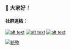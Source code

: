 
### :wave: 大家好！ <!-- <img alt="Tests Passing" src="https://github.com/anuraghazra/github-readme-stats/workflows/Test/badge.svg" /> -->
<!-- display the social media buttons in your README -->
#### 社群連結： 
[![alt text][1.1]][1]
[![alt text][3.1]][3]
[![alt text][5.1]][5]
<!--[![alt text][6.1]][6]-->


<!-- links to social media icons -->
<!-- no need to change these -->

<!-- icons with padding -->

[1.1]: https://i.imgur.com/GmxhYO0.png (instagram icon with padding)
[3.1]: https://i.imgur.com/YCdR3o9.png (twitter icon with padding)
[5.1]: https://i.imgur.com/5BWvIrF.png (github icon with padding)

<!-- links to your social media accounts -->
<!-- update these accordingly -->

[1]: https://www.instagram.com/khh._.is_me
[3]: https://twitter.com/KHH_Taiwan
[5]: https://github.com/yuhuan-afk

<!-- https://github.com/joechang0113/socialpage -->


<!-- [5]: https://github.com/yuhuan-afk -->
[![統整](https://github-readme-stats.vercel.app/api?username=yuhuan-afk&theme=radical&show_icons=true&googlead=yes)]()
